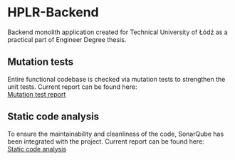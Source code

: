 # HPLR-Backend

Backend monolith application created for Technical University of Łódź as a practical part of
Engineer Degree thesis.

## Mutation tests

Entire functional codebase is checked via mutation tests to strengthen the unit tests.
Current report can be found here:<br /> [Mutation test report](https://hplr.github.io/HPLR-Backend/)

## Static code analysis

To ensure the maintainability and cleanliness of the code, SonarQube has been integrated with the project.
Current report can be found here:<br /> [Static code analysis](https://sonarcloud.io/project/overview?id=hplr_HPLR-Backend)